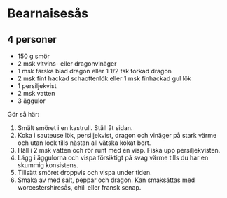 # Bearnaisesås

## 4 personer

-   150 g smör
-   2 msk vitvins- eller dragonvinäger
-   1 msk färska blad dragon eller 1 1/2 tsk torkad dragon
-   2 msk fint hackad schaottenlök eller 1 msk finhackad gul lök
-   1 persiljekvist
-   2 msk vatten
-   3 äggulor

Gör så här:

1.  Smält smöret i en kastrull. Ställ åt sidan.
2.  Koka i sauteuse lök, persiljekvist, dragon och vinäger på stark
    värme och utan lock tills nästan all vätska kokat bort.
3.  Häll i 2 msk vatten och rör runt med en visp. Fiska upp
    persiljekvisten.
4.  Lägg i äggulorna och vispa försiktigt på svag värme tills du har en
    skummig konsistens.
5.  Tillsätt smöret droppvis och vispa under tiden.
6.  Smaka av med salt, peppar och dragon. Kan smaksättas med
    worcestershiresås, chili eller fransk senap.
